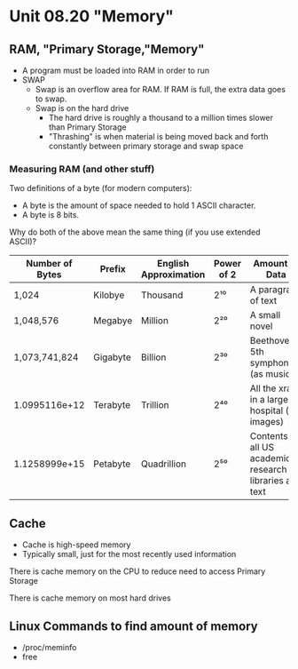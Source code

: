 # Unit 08.20 "Memory"

## RAM, "Primary Storage,"Memory"

* A program must be loaded into RAM in order to run
* SWAP
  * Swap is an overflow area for RAM.  If RAM is full, the extra data goes to swap.
  * Swap is on the hard drive
    * The hard drive is roughly a thousand to a million times slower than Primary Storage
    * "Thrashing" is when material is being moved back and forth constantly between primary storage and swap space

### Measuring RAM (and other stuff)

Two definitions of a byte (for modern computers):
* A byte is the amount of space needed to hold 1 ASCII character.  
* A byte is 8 bits.  

Why do both of the above mean the same thing (if you use extended ASCII)?
     
Number of Bytes|Prefix| English Approximation|Power of 2|Amount of Data
---|---|---|---|---
1,024| Kilobye | Thousand | 2¹⁰ |A paragraph of text
1,048,576| Megabye | Million | 2²⁰ |A small novel
1,073,741,824| Gigabyte | Billion | 2³⁰ |Beethoven's 5th symphony (as music)
1.0995116e+12| Terabyte | Trillion | 2⁴⁰ |All the xrays in a large hospital (as images)
1.1258999e+15| Petabyte | Quadrillion | 2⁵⁰ |Contents of all US academic research libraries as text

## Cache 

* Cache is high-speed memory
* Typically small, just for the most recently used information

There is cache memory on the CPU to reduce need to access Primary Storage

There is cache memory on most hard drives

## Linux Commands to find amount of memory

* /proc/meminfo
* free

